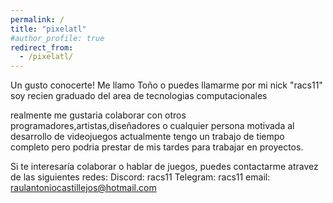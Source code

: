 ```yaml
---
permalink: /
title: "pixelatl"
#author_profile: true
redirect_from: 
  - /pixelatl/
---
```

Un gusto conocerte! Me llamo Toño o puedes llamarme por mi nick "racs11" soy recien graduado del area de tecnologias computacionales

realmente me gustaria colaborar con otros programadores,artistas,diseñadores o cualquier persona motivada al desarrollo de videojuegos
actualmente tengo un trabajo de tiempo completo pero podria prestar de mis tardes para trabajar en proyectos.


Si te interesaría colaborar o hablar de juegos, puedes contactarme atravez de las siguientes redes:
Discord: racs11
Telegram: racs11 
email: raulantoniocastillejos@hotmail.com